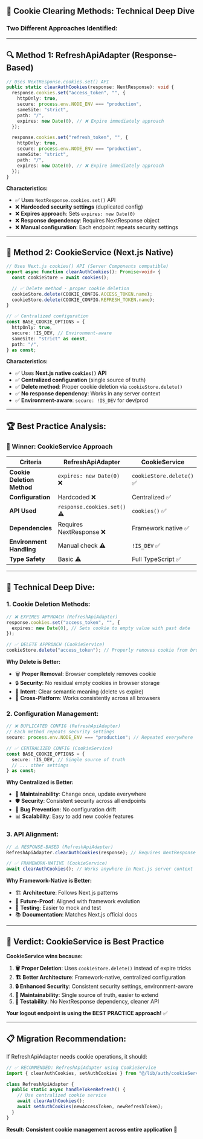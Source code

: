 ## 🍪 Cookie Clearing Methods: Technical Deep Dive

### **Two Different Approaches Identified:**

---

## 🔍 **Method 1: RefreshApiAdapter (Response-Based)**

```typescript
// Uses NextResponse.cookies.set() API
public static clearAuthCookies(response: NextResponse): void {
  response.cookies.set("access_token", "", {
    httpOnly: true,
    secure: process.env.NODE_ENV === "production",
    sameSite: "strict",
    path: "/",
    expires: new Date(0), // ❌ Expire immediately approach
  });

  response.cookies.set("refresh_token", "", {
    httpOnly: true,
    secure: process.env.NODE_ENV === "production",
    sameSite: "strict",
    path: "/",
    expires: new Date(0), // ❌ Expire immediately approach
  });
}
```

**Characteristics:**

- ✅ Uses `NextResponse.cookies.set()` API
- ❌ **Hardcoded security settings** (duplicated config)
- ❌ **Expires approach**: Sets `expires: new Date(0)`
- ❌ **Response dependency**: Requires NextResponse object
- ❌ **Manual configuration**: Each endpoint repeats security settings

---

## 🎯 **Method 2: CookieService (Next.js Native)**

```typescript
// Uses Next.js cookies() API (Server Components compatible)
export async function clearAuthCookies(): Promise<void> {
  const cookieStore = await cookies();

  // ✅ Delete method - proper cookie deletion
  cookieStore.delete(COOKIE_CONFIG.ACCESS_TOKEN.name);
  cookieStore.delete(COOKIE_CONFIG.REFRESH_TOKEN.name);
}

// ✅ Centralized configuration
const BASE_COOKIE_OPTIONS = {
  httpOnly: true,
  secure: !IS_DEV, // Environment-aware
  sameSite: "strict" as const,
  path: "/",
} as const;
```

**Characteristics:**

- ✅ Uses **Next.js native `cookies()` API**
- ✅ **Centralized configuration** (single source of truth)
- ✅ **Delete method**: Proper cookie deletion via `cookieStore.delete()`
- ✅ **No response dependency**: Works in any server context
- ✅ **Environment-aware**: `secure: !IS_DEV` for dev/prod

---

## 🏆 **Best Practice Analysis:**

### **🥇 Winner: CookieService Approach**

| **Criteria**               | **RefreshApiAdapter**       | **CookieService**         | **Best Practice**        |
| -------------------------- | --------------------------- | ------------------------- | ------------------------ |
| **Cookie Deletion Method** | `expires: new Date(0)` ❌   | `cookieStore.delete()` ✅ | **DELETE is proper way** |
| **Configuration**          | Hardcoded ❌                | Centralized ✅            | **DRY principle**        |
| **API Used**               | `response.cookies.set()` ⚠️ | `cookies()` ✅            | **Next.js recommended**  |
| **Dependencies**           | Requires NextResponse ❌    | Framework native ✅       | **Loose coupling**       |
| **Environment Handling**   | Manual check ⚠️             | `!IS_DEV` ✅              | **Environment-aware**    |
| **Type Safety**            | Basic ⚠️                    | Full TypeScript ✅        | **Type safety**          |

---

## 🔬 **Technical Deep Dive:**

### **1. Cookie Deletion Methods:**

```typescript
// ❌ EXPIRES APPROACH (RefreshApiAdapter)
response.cookies.set("access_token", "", {
  expires: new Date(0), // Sets cookie to empty value with past date
});

// ✅ DELETE APPROACH (CookieService)
cookieStore.delete("access_token"); // Properly removes cookie from browser
```

**Why Delete is Better:**

- 🗑️ **Proper Removal**: Browser completely removes cookie
- 🔒 **Security**: No residual empty cookies in browser storage
- 🎯 **Intent**: Clear semantic meaning (delete vs expire)
- 📱 **Cross-Platform**: Works consistently across all browsers

### **2. Configuration Management:**

```typescript
// ❌ DUPLICATED CONFIG (RefreshApiAdapter)
// Each method repeats security settings
secure: process.env.NODE_ENV === "production"; // Repeated everywhere

// ✅ CENTRALIZED CONFIG (CookieService)
const BASE_COOKIE_OPTIONS = {
  secure: !IS_DEV, // Single source of truth
  // ... other settings
} as const;
```

**Why Centralized is Better:**

- 🔧 **Maintainability**: Change once, update everywhere
- 🛡️ **Security**: Consistent security across all endpoints
- 🐛 **Bug Prevention**: No configuration drift
- 📊 **Scalability**: Easy to add new cookie features

### **3. API Alignment:**

```typescript
// ⚠️ RESPONSE-BASED (RefreshApiAdapter)
RefreshApiAdapter.clearAuthCookies(response); // Requires NextResponse

// ✅ FRAMEWORK-NATIVE (CookieService)
await clearAuthCookies(); // Works anywhere in Next.js server context
```

**Why Framework-Native is Better:**

- 🏗️ **Architecture**: Follows Next.js patterns
- 🔄 **Future-Proof**: Aligned with framework evolution
- 🧪 **Testing**: Easier to mock and test
- 📚 **Documentation**: Matches Next.js official docs

---

## 🎯 **Verdict: CookieService is Best Practice**

**CookieService wins because:**

1. **🗑️ Proper Deletion**: Uses `cookieStore.delete()` instead of expire tricks
2. **🏗️ Better Architecture**: Framework-native, centralized configuration
3. **🔒 Enhanced Security**: Consistent security settings, environment-aware
4. **🔧 Maintainability**: Single source of truth, easier to extend
5. **🧪 Testability**: No NextResponse dependency, cleaner API

**Your logout endpoint is using the BEST PRACTICE approach!** ✅

---

## 📋 **Migration Recommendation:**

If RefreshApiAdapter needs cookie operations, it should:

```typescript
// ✅ RECOMMENDED: RefreshApiAdapter using CookieService
import { clearAuthCookies, setAuthCookies } from "@/lib/auth/cookieService";

class RefreshApiAdapter {
  public static async handleTokenRefresh() {
    // Use centralized cookie service
    await clearAuthCookies();
    await setAuthCookies(newAccessToken, newRefreshToken);
  }
}
```

**Result: Consistent cookie management across entire application** 🎉
